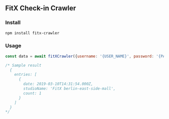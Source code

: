 ## FitX Check-in Crawler

### Install

```sh
npm install fitx-crawler
```

### Usage

```js
const data = await fitXCrawler({username: '{USER_NAME}', password: '{PASSWORD}'})

/* Sample result
  {
    entries: [
      {
        date: 2019-03-10T14:31:54.000Z,
        studioName: 'FitX berlin-east-side-mall',
        count: 1
      }
    ]
  }
*/
```